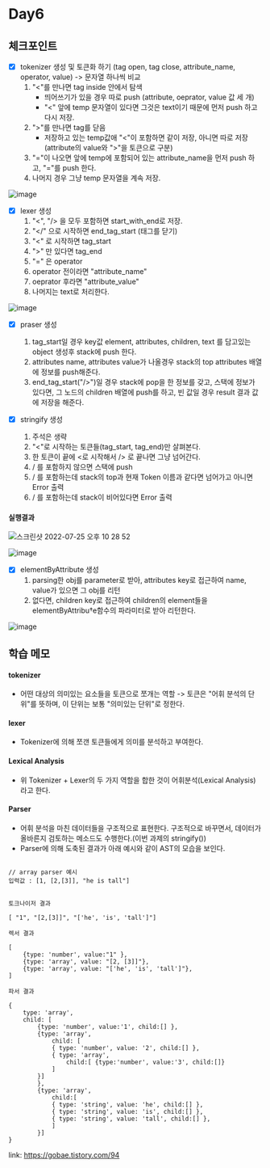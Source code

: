# Day6

## 체크포인트
- [x] tokenizer 생성 및 토큰화 하기 (tag open, tag close, attribute_name, operator, value) -> 문자열 하나씩 비교
  1. "<"를 만나면 tag inside 안에서 탐색
      - 띄어쓰기가 있을 경우 따로 push (attribute, oeprator, value 값 세 개)
      - "<" 앞에 temp 문자열이 있다면 그것은 text이기 때문에 먼저 push 하고 다시 저장.
  2. ">"를 만나면 tag를 닫음
      - 저장하고 있는 temp값애 "<"이 포함하면 같이 저장, 아니면 따로 저장(attribute의 value와 ">"을 토큰으로 구분)  
  3. "="이 나오면 앞에 temp에 포함되어 있는 attribute_name을 먼저 push 하고, "="를 push 한다. 
  4. 나머지 경우 그냥 temp 문자열을 계속 저장. 
  
  
![image](https://user-images.githubusercontent.com/64758931/180793317-448457d4-f732-4010-8ed1-57f8d266b1f1.png)

- [x] lexer 생성
  1. "<", "/> 을 모두 포함하면 start_with_end로 저장.
  2. "</" 으로 시작하면 end_tag_start (태그를 닫기)
  3. "<" 로 시작하면 tag_start
  4. ">" 만 있다면 tag_end
  5. "=" 은 operator
  6. operator 전이라면 "attribute_name"
  7. oeprator 후라면 "attribute_value"
  8. 나머지는 text로 처리한다. 

![image](https://user-images.githubusercontent.com/64758931/180793473-af98823a-a545-4a8e-8b3c-590042bcc003.png)


- [x] praser 생성
  1. tag_start일 경우 key값 element, attributes, children, text 를 담고있는 object 생성후 stack에 push 한다.
  2. attributes name, attributes value가 나올경우 stack의 top attributes 배열에 정보를 push해준다. 
  3. end_tag_start("/>")일 경우 stack에 pop을 한 정보를 갖고, 스택에 정보가 있다면, 그 노드의 children 배열에 push를 하고, 빈 값일 경우 result 결과 값에 저장을 해준다.  

- [x] stringify 생성
  1. 주석은 생략
  2. "<"로 시작하는 토큰들(tag_start, tag_end)만 살펴본다.
  3. 한 토큰이 끝에 <로 시작해서 /> 로 끝나면 그냥 넘어간다.
  4. / 를 포함하지 않으면 스택에 push
  5. / 를 포함하는데 stack의 top과 현재 Token 이름과 같다면 넘어가고 아니면 Error 출력
  6. / 를 포함하는데 stack이 비어있다면 Error 출력 

#### 실행결과 
![스크린샷 2022-07-25 오후 10 28 52](https://user-images.githubusercontent.com/64758931/180790963-c81ba16f-f949-4368-af7a-37289fb0dd1f.png)

![image](https://user-images.githubusercontent.com/64758931/180818520-53d42b9c-8375-4dd4-8a0d-90bbb0b640bd.png)


- [x] elementByAttribute 생성 
  1. parsing한 obj를 parameter로 받아, attributes key로 접근하여 name, value가 있으면 그 obj를 리턴
  2. 없다면, children key로 접근하여 children의 element들을 elementByAttribu†e함수의 파라미터로 받아 리턴한다.

![image](https://user-images.githubusercontent.com/64758931/180823995-77a26f7a-420b-47e5-9aa1-d2484f211df6.png)


## 학습 메모
#### tokenizer
  - 어떤 대상의 의미있는 요소들을 토큰으로 쪼개는 역할 -> 토큰은 "어휘 분석의 단위"를 뜻하며, 이 단위는 보통 "의미있는 단위"로 정한다.
#### lexer 
  - Tokenizer에 의해 쪼갠 토큰들에게 의미를 분석하고 부여한다.

#### Lexical Analysis
  - 위 Tokenizer + Lexer의 두 가지 역할을 합한 것이 어휘분석(Lexical Analysis)라고 한다. 


#### Parser 
  - 어휘 분석을 마친 데이터들을 구조적으로 표현한다. 구조적으로 바꾸면서, 데이터가 올바른지 검토하는 메소드도 수행한다.(이번 과제의 stringify())
  - Parser에 의해 도축된 결과가 아래 예시와 같이 AST의 모습을 보인다.
```

// array parser 예시 
입력값 : [1, [2,[3]], "he is tall"]


토크나이저 결과 

[ "1", "[2,[3]]", "['he', 'is', 'tall']"]

렉서 결과 

[
	{type: 'number', value:"1" },
	{type: 'array', value: "[2, [3]]"},
	{type: 'array', value: "['he', 'is', 'tall']"},
]

파서 결과  

{
	type: 'array',
	child: [
		{type: 'number', value:'1', child:[] },
		{type: 'array', 
			child: [
			{ type: 'number', value: '2', child:[] },
			{ type: 'array', 
				child:[ {type:'number', value:'3', child:[]}
			]
		}]
		},
		{type: 'array', 
			child:[
			{ type: 'string', value: 'he', child:[] },
			{ type: 'string', value: 'is', child:[] },
			{ type: 'string', value: 'tall', child:[] },
			]
		}]
}
```

link: https://gobae.tistory.com/94